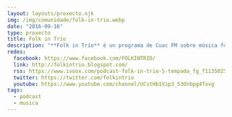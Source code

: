 ```yaml
---
layout: layouts/proxecto.njk
img: /img/comunidade/folk-in-trio.webp
date: "2016-09-16"
type: proxecto
title: Folk in Trío
description: "**Folk in Trío** é un programa de Cuac FM sobre música folk e tradicional, con especial atención á galega, pero sen esquecer outras rexións. Todo tipo de cultura galega ten cabida neste espazo, que dende Xullo de 2010 está nas ondas para todos vós. \n\nA música folk e tradicional dáse cita neste espazo con música en directo, sorteos, anuncios, entrevistas… e un lote de novidades cada semana con gran apoio pola música novel. Temos feito programas en directo, como na Antiga Prisión Provincial da Torre aproveitando o noso 50º programa, ou o Especial *Festival Interceltique* de Lorient, dez programas en directo dende a Bretaña francesa nos anos 2012 e 2013."
redes:
  facebook: https://www.facebook.com/FOLKINTRIO/
  link: http://folkintrio.blogspot.com/
  rss: https://www.ivoox.com/podcast-folk-in-trio-5-tempada_fg_f1135025_filtro_1.xml
  twitter: https://twitter.com/folkintrio
  youtube: https://www.youtube.com/channel/UCstHb1Vip3_53Onbpg4Txvg
tags:
  - podcast
  - musica
---
```

